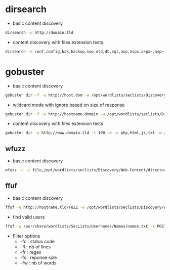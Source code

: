 # dirsearch
- basic content discovery
```bash
dirsearch -u http://domain.tld
```
- content discovery with files extension tests
```bash
dirsearch -e conf,config,bak,backup,swp,old,db,sql,asp,aspx,aspx~,asp~,py,py~,rb,rb~,php,php~,bak,bkp,cache,cgi,conf,csv,html,inc,jar,js,json,jsp,jsp~,lock,log,rar,old,sql,sql.gz,sql.zip,sql.tar.gz,sql~,swp,swp~,tar,tar.bz2,tar.gz,txt,wadl,zip,log,xml,js,json -u http://domain.com
```

# gobuster
- basic content discovery
```bash
gobuster dir -f -u http://host.dom -w /opt/wordlists/seclists/Discovery/Web-Content/common.txt
```
- wildcard mode with ignore based on size of response
```bash
gobuster dir -f -u http://hostname.domain -w /opt/wordlists/seclists/Discovery/Web-Content/directory-list-2.3-medium.txt --wildcard --exclude-length 111111
```
- content discovery with files extension tests
```bash
gobuster dir -u http://www.domain.tld -t 100 -e -x php,html,js,txt -w /usr/share/seclists/Discovery/Web-Content/directory-list-2.3-big.txt
```
## wfuzz
- basic content discovery
```bash
wfuzz -c -z file,/opt/wordlists/seclists/Discovery/Web-Content/directory-list-2.3-medium.txt -u http://hostname.tld/api/FUZZ --hw 12
```

## ffuf
- basic content discovery
```bash
ffuf -u http://hostname.tld/FUZZ -w /opt/wordlists/seclists/Discovery/Web-Content/directory-list-2.3-medium.txt
```
- find valid users
```bash
ffuf -w /usr/share/wordlists/SecLists/Usernames/Names/names.txt -X POST -d "username=FUZZ&email=x&password=x&cpassword=x" -H "Content-Type: application/x-www-form-urlencoded" -u http://MACHINE_IP/customers/signup -mr "username already exists"
```
- Filter options
	- -fc : status code
	- -fl : nb of lines
	- -fr : regex
	- -fs : reponse size
	- -fw : nb of words